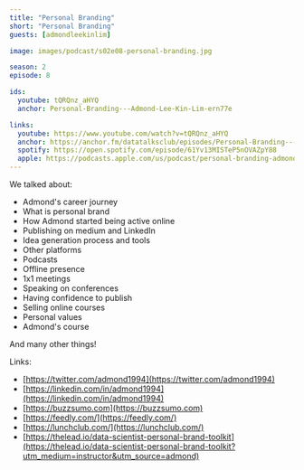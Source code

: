 ```yaml
---
title: "Personal Branding"
short: "Personal Branding"
guests: [admondleekinlim]

image: images/podcast/s02e08-personal-branding.jpg

season: 2
episode: 8

ids:
  youtube: tQRQnz_aHYQ
  anchor: Personal-Branding---Admond-Lee-Kin-Lim-ern77e

links:
  youtube: https://www.youtube.com/watch?v=tQRQnz_aHYQ
  anchor: https://anchor.fm/datatalksclub/episodes/Personal-Branding---Admond-Lee-Kin-Lim-ern77e
  spotify: https://open.spotify.com/episode/61Yv13MISTeP5nOVAZpY88
  apple: https://podcasts.apple.com/us/podcast/personal-branding-admond-lee-kin-lim/id1541710331?i=1000511761026
---
```


We talked about:

- Admond's career journey
- What is personal brand
- How Admond started being active online
- Publishing on medium and LinkedIn
- Idea generation process and tools
- Other platforms 
- Podcasts
- Offline presence 
- 1x1 meetings
- Speaking on conferences
- Having confidence to publish
- Selling online courses
- Personal values
- Admond's course

And many other things!

Links: 

- [https://twitter.com/admond1994](https://twitter.com/admond1994)
- [https://linkedin.com/in/admond1994](https://linkedin.com/in/admond1994)
- [https://buzzsumo.com](https://buzzsumo.com)
- [https://feedly.com/](https://feedly.com/)
- [https://lunchclub.com/](https://lunchclub.com/)
- [https://thelead.io/data-scientist-personal-brand-toolkit](https://thelead.io/data-scientist-personal-brand-toolkit?utm_medium=instructor&utm_source=admond)